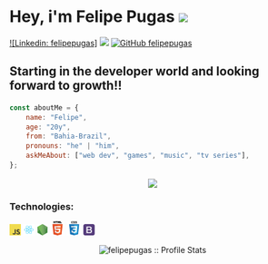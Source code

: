 
<h1>Hey, i'm Felipe Pugas <img src="https://media.giphy.com/media/3o6gE51uXycrKW6D84/giphy.gif" width="50"></h1>

[![Linkedin: felipepugas]](https://img.shields.io/badge/-felipepugas-blue?style=flat-square&logo=Linkedin&logoColor=white&link=https://www.linkedin.com/in/felipepugas/)
[![](https://img.shields.io/badge/Gmail-felipepcan%40gmail.com-red)](https://mail.google.com/mail/u/0/?tab=km#inbox)
[![GitHub felipepugas](https://img.shields.io/github/followers/felipepugas?label=follow&style=social)](https://github.com/felipepugas)

<h2> Starting in the developer world and looking forward to growth!!</h2> 
    
    
```javascript
const aboutMe = {
    name: "Felipe",
    age: "20y",
    from: "Bahia-Brazil",
    pronouns: "he" | "him",
    askMeAbout: ["web dev", "games", "music", "tv series"],
};
```
<p align="center">
  <a href="https://media.giphy.com/media/Y4ak9Ki2GZCbJxAnJD/giphy.gif">
    <img
      align="center"
      height="310"
      widht="400"
      src="https://media.giphy.com/media/Y4ak9Ki2GZCbJxAnJD/giphy.gif"
    />
   </a>
 </p>   
 
 
<!--### Studying:-->
### Technologies:
<code><img height="20" src="https://raw.githubusercontent.com/github/explore/80688e429a7d4ef2fca1e82350fe8e3517d3494d/topics/javascript/javascript.png"></code>
<code><img height="20" src="https://raw.githubusercontent.com/github/explore/80688e429a7d4ef2fca1e82350fe8e3517d3494d/topics/react/react.png"></code>
<code><img height="20" src="https://raw.githubusercontent.com/github/explore/80688e429a7d4ef2fca1e82350fe8e3517d3494d/topics/nodejs/nodejs.png"></code> 
<code><img height="25" src="https://raw.githubusercontent.com/github/explore/80688e429a7d4ef2fca1e82350fe8e3517d3494d/topics/html/html.png"></code> 
<code><img height="25" src="https://raw.githubusercontent.com/github/explore/80688e429a7d4ef2fca1e82350fe8e3517d3494d/topics/css/css.png"></code>
<code><img height="20" src="https://raw.githubusercontent.com/github/explore/80688e429a7d4ef2fca1e82350fe8e3517d3494d/topics/bootstrap/bootstrap.png"></code>
<!-- <code><img height="25" src="https://raw.githubusercontent.com/shinokada/shinokada/master/assets/python.png"></code> -->


<p align="center" padding="0px 100px"><img src="https://github-readme-stats.vercel.app/api?username=felipepugas&show_icons=true&theme=buefy" alt="felipepugas :: Profile Stats" /></p>
